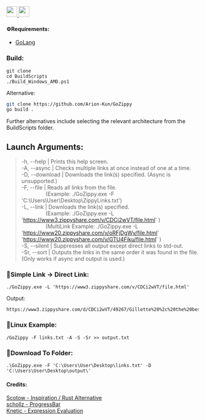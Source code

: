 <a href="https://github.com/Arion-Kun/GoZippy/blob/main/go.mod">
	<img height=28 src="https://img.shields.io/github/go-mod/go-version/Arion-Kun/GoZippy?style=flat-square">
</a>
<a href="https://github.com/Arion-Kun/GoZippy/blob/main/.github/workflows/RunTests.yml">
  <img height=28 src="https://img.shields.io/github/workflow/status/Arion-Kun/GoZippy/Function%20Tests?label=Tests&style=for-the-badge">
</a>

#### ⚙️Requirements:
- [GoLang](https://golang.org/dl/)

### Build:
```
git clone 
cd BuildScripts
./Build_Windows_AMD.ps1
```

Alternative:
```sh
git clone https://github.com/Arion-Kun/GoZippy
go build .
```
Further alternatives include selecting the relevant architecture from the BuildScripts folder.

## Launch Arguments:
>-h, --help | Prints this help screen.  
-A, --async | Checks multiple links at once instead of one at a time.  
-D, --download | Downloads the link(s) specified. (Async is unsupported.)  
-F, --file | Reads all links from the file.  
&nbsp;&nbsp;&nbsp;&nbsp;&nbsp;&nbsp;&nbsp;&nbsp;&nbsp;&nbsp;&nbsp;&nbsp;&nbsp;&nbsp;&nbsp;&nbsp;(Example: ./GoZippy.exe -F 'C:\Users\User\Desktop\ZippyLinks.txt')  
-L, --link | Downloads the link(s) specified.  
&nbsp;&nbsp;&nbsp;&nbsp;&nbsp;&nbsp;&nbsp;&nbsp;&nbsp;&nbsp;&nbsp;&nbsp;&nbsp;&nbsp;&nbsp;&nbsp;(Example: ./GoZippy.exe -L 'https://www3.zippyshare.com/v/CDCi2wVT/file.html' )  
&nbsp;&nbsp;&nbsp;&nbsp;&nbsp;&nbsp;&nbsp;&nbsp;&nbsp;&nbsp;&nbsp;&nbsp;&nbsp;&nbsp;&nbsp;&nbsp;(MultiLink Example: ./GoZippy.exe -L 'https://www20.zippyshare.com/v/oRFjDgWy/file.html' 'https://www20.zippyshare.com/v/GTU4Fiku/file.html' )  
-S, --silent | Suppresses all output except direct links to std-out.  
-Sr, --sort | Outputs the links in the same order it was found in the file. (Only works if async and output is used.)

### 📝Simple Link -> Direct Link:
```
./GoZippy.exe -L 'https://www3.zippyshare.com/v/CDCi2wVT/file.html'
```
Output:
```
https://www3.zippyshare.com/d/CDCi2wVT/49267/Gillette%20%2c%20the%20best%20a%20man%20can%20get.wav
```

### 📝Linux Example:

```
/GoZippy -F links.txt -A -S -Sr >> output.txt
```

### 📝Download To Folder:
```
.\GoZippy.exe -F 'C:\Users\User\Desktop\links.txt' -D 'C:\Users\User\Desktop\output\'
```

#### Credits:

[Scotow - Inspiration / Rust Alternative](https://github.com/scotow/zippyst)
<br>
[schollz - ProgressBar](https://github.com/schollz/progressbar/)
<br>
[Knetic - Expression Evaluation](https://pkg.go.dev/github.com/Knetic/govaluate)
